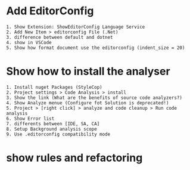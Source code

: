 # Add EditorConfig
    1. Show Extension: ShowEditorConfig Language Service
    2. Add New Item > editorconfig File (.Net)
    3. difference between default and dotnet
    4. show in VSCode
    5. Show how format document use the editorconfig (indent_size = 20)

# Show how to install the analyser
    1. Install nuget Packages (StyleCop)
    2. Project settings > Code Analysis > install
    3. Show the link (What are the benefits of source code analyzers?)
    4. Show Analyze menue (Configure fot Solution is deprecated!)
    5. Project > [right click] > analyze and code cleanup > Run code analysis
    6. Show Error list
    7. differents between [IDE, SA, CA]
    8. Setup Background analysis scope
    9. Use .editorconfig compatibility mode

# show rules and refactoring
